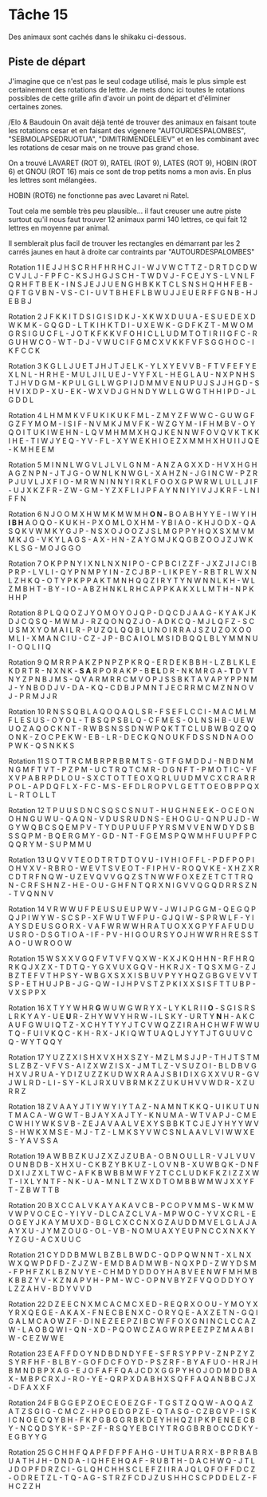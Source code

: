# Tâche 15
Des animaux sont cachés dans le shikaku ci-dessous.

## Piste de départ

J'imagine que ce n'est pas le seul codage utilisé, mais le plus simple est certainement des rotations de lettre. Je mets donc ici toutes le rotations possibles de cette grille afin d'avoir un point de départ et d'éliminer certaines zones.

/Elo & Baudouin
On avait déjà tenté de trouver des animaux en faisant toute les rotations cesar et en faisant des vigenere "AUTOURDESPALOMBES", "SEBMOLAPSEDRUOTUA", "DIMITRIMENDELEIEV" et en les combinant avec les rotations de cesar mais on ne trouve pas grand chose.

On a trouvé LAVARET (ROT 9), RATEL (ROT 9), LATES (ROT 9), HOBIN (ROT 6) et GNOU (ROT 16) mais ce sont de trop petits noms a mon avis. En plus les lettres sont mélangées.

HOBIN (ROT6) ne fonctionne pas avec Lavaret ni Ratel.

Tout cela me semble très peu plausible... il faut creuser une autre piste surtout qu'il nous faut trouver 12 animaux parmi 140 lettres, ce qui fait 12 lettres en moyenne par animal.

Il semblerait plus facil de trouver les rectangles en démarrant par les 2 carrés jaunes en haut à droite car contraints par "AUTOURDESPALOMBES"

Rotation 1
I E J J H S C R H F H R H C J I -
W J V W C T T Z - D R T D C D W C
V J L J - F P F C       -     K S
J H G J S C H - T             W D
V J - F C E J Y S             - L
V N L F Q R H F T B E K - I N S J
E J J U E N G H B K K T C L S N S
H Q H H F E B - Q F T G V B N - V
S - C I - U V T B H E F L B W U J
J E U E R F F G N B - H J E B B J

Rotation 2
J F K K I T D S I G I S I D K J -
X K W X D U U A - E S U E D E X D
W K M K - G Q G D       -     L T
K I H K T D I - U             X E
W K - G D F K Z T             - M
W O M G R S I G U C F L - J O T K
F K K V F O H I C L L U D M T O T
I R I I G F C - R G U H W C O - W
T - D J - V W U C I F G M C X V K
K F V F S G G H O C - I K F C C K

Rotation 3
K G L L J U E T J H J T J E L K -
Y L X Y E V V B - F T V F E F Y E
X L N L - H R H E       -     M U
L J I L U E J - V             Y F
X L - H E G L A U             - N
X P N H S T J H V D G M - K P U L
G L L W G P I J D M M V E N U P U
J S J J H G D - S H V I X D P - X
U - E K - W X V D J G H N D Y W L
L G W G T H H I P D - J L G D D L

Rotation 4
L H M M K V F U K I K U K F M L -
Z M Y Z F W W C - G U W G F G Z F
Y M O M - I S I F       -     N V
M K J M V F K - W             Z G
Y M - I F H M B V             - O
Y Q O I T U K I W E H N - L Q V M
H M M X H Q J K E N N W F O V Q V
K T K K I H E - T I W J Y E Q - Y
V - F L - X Y W E K H I O E Z X M
M H X H U I I J Q E - K M H E E M

Rotation 5
M I N N L W G V L J L V L G N M -
A N Z A G X X D - H V X H G H A G
Z N P N - J T J G       -     O W
N L K N W G L - X             A H
Z N - J G I N C W             - P
Z R P J U V L J X F I O - M R W N
I N N Y I R K L F O O X G P W R W
L U L L J I F - U J X K Z F R - Z
W - G M - Y Z X F L I J P F A Y N
N I Y I V J J K R F - L N I F F N

Rotation 6
N J O O M X H W M K M W M H **O N -**
B O A B H Y Y E - I W Y I H **I B H**
A O Q O - K U K H       -     P X
O M L O X H M - Y             B I
A O - K H J O D X             - Q
A S Q K V W M K Y G J P - N S X O
J O O Z J S L M G P P Y H Q X S X
M V M M K J G - V K Y L A G S - A
X - H N - Z A Y G M J K Q G B Z O
O J Z J W K K L S G - M O J G G O

Rotation 7
O K P P N Y I X N L N X N I P O -
C P B C I Z Z F - J X Z J I J C I
B P R P - L V L I       -     Q Y
P N M P Y I N - Z             C J
B P - L I K P E Y             - R
B T R L W X N L Z H K Q - O T Y P
K P P A K T M N H Q Q Z I R Y T Y
N W N N L K H - W L Z M B H T - B
Y - I O - A B Z H N K L R H C A P
P K A K X L L M T H - N P K H H P

Rotation 8
P L Q Q O Z J Y O M O Y O J Q P -
D Q C D J A A G - K Y A K J K D J
C Q S Q - M W M J       -     R Z
Q O N Q Z J O - A             D K
C Q - M J L Q F Z             - S
C U S M X Y O M A I L R - P U Z Q
L Q Q B L U N O I R R A J S Z U Z
O X O O M L I - X M A N C I U - C
Z - J P - B C A I O L M S I D B Q
Q L B L Y M M N U I - O Q L I I Q

Rotation 9
Q M R R P A K Z P N P Z P K R Q -
E R D E K B B H - L Z B L K L E K
D R T R - N X N K       -     **S A**
R P O R A K P - B             **E L**
D R - N K M R G A             - **T**
D V T N Y Z P N B J M S - Q V A R
M R R C M V O P J S S B K T A V A
P Y P P N M J - Y N B O D J V - D
A - K Q - C D B J P M N T J E C R
R M C M Z N N O V J - P R M J J R

Rotation 10
R N S S Q B L A Q O Q A Q L S R -
F S E F L C C I - M A C M L M F L
E S U S - O Y O L       -     T B
S Q P S B L Q - C             F M
E S - O L N S H B             - U
E W U O Z A Q O C K N T - R W B S
N S S D N W P Q K T T C L U B W B
Q Z Q Q O N K - Z O C P E K W - E
B - L R - D E C K Q N O U K F D S
S N D N A O O P W K - Q S N K K S

Rotation 11
S O T T R C M B R P R B R M T S -
G T F G M D D J - N B D N M N G M
F T V T - P Z P M       -     U C
T R Q T C M R - D             G N
F T - P M O T I C             - V
F X V P A B R P D L O U - S X C T
O T T E O X Q R L U U D M V C X C
R A R R P O L - A P D Q F L X - F
C - M S - E F D L R O P V L G E T
T O E O B P P Q X L - R T O L L T

Rotation 12
T P U U S D N C S Q S C S N U T -
H U G H N E E K - O C E O N O H N
G U W U - Q A Q N       -     V D
U S R U D N S - E             H O
G U - Q N P U J D             - W
G Y W Q B C S Q E M P V - T Y D U
P U U F P Y R S M V V E N W D Y D
S B S S Q P M - B Q E R G M Y - G
D - N T - F G E M S P Q W M H F U
U P F P C Q Q R Y M - S U P M M U

Rotation 13
U Q V V T E O D T R T D T O V U -
I V H I O F F L - P D F P O P I O
H V X V - R B R O       -     W E
V T S V E O T - F             I P
H V - R O Q V K E             - X
H Z X R C D T R F N Q W - U Z E V
Q V V G Q Z S T N W W F O X E Z E
T C T T R Q N - C R F S H N Z - H
E - O U - G H F N T Q R X N I G V
V Q G Q D R R S Z N - T V Q N N V

Rotation 14
V R W W U F P E U S U E U P W V -
J W I J P G G M - Q E G Q P Q J P
I W Y W - S C S P       -     X F
W U T W F P U - G             J Q
I W - S P R W L F             - Y
I A Y S D E U S G O R X - V A F W
R W W H R A T U O X X G P Y F A F
U D U U S R O - D S G T I O A - I
F - P V - H I G O U R S Y O J H W
W R H R E S S T A O - U W R O O W

Rotation 15
W S X X V G Q F V T V F V Q X W -
K X J K Q H H N - R F H R Q R K Q
J X Z X - T D T Q       -     Y G
X V U X G Q V - H             K R
J X - T Q S X M G             - Z
J B Z T E F V T H P S Y - W B G X
S X X I S B U V P Y Y H Q Z G B G
V E V V T S P - E T H U J P B - J
G - Q W - I J H P V S T Z P K I X
X S I S F T T U B P - V X S P P X

Rotation 16
X T Y Y W H R **G** W U W G W R Y X -
L Y K L R I I **O** - S G I S R S L R
K Y A Y - U E **U** R       -     Z H
Y W V Y H R W **-** I             L S
K Y - U R T Y **N** H             - A
K C A U F G W U I Q T Z - X C H Y
T Y Y J T C V W Q Z Z I R A H C H
W F W W U T Q - F U I V K Q C - K
H - R X - J K I Q W T U A Q L J Y
Y T J T G U U V C Q - W Y T Q Q Y

Rotation 17
Y U Z Z X I S H X V X H X S Z Y -
M Z L M S J J P - T H J T S T M S
L Z B Z - V F V S       -     A I
Z X W Z I S X - J             M T
L Z - V S U Z O I             - B
L D B V G H X V J R U A - Y D I Z
U Z Z K U D W X R A A J S B I D I
X G X X V U R - G V J W L R D - L
I - S Y - K L J R X U V B R M K Z
Z U K U H V V W D R - X Z U R R Z

Rotation 18
Z V A A Y J T I Y W Y I Y T A Z -
N A M N T K K Q - U I K U T U N T
M A C A - W G W T       -     B J
A Y X A J T Y - K             N U
M A - W T V A P J             - C
M E C W H I Y W K S V B - Z E J A
V A A L V E X Y S B B K T C J E J
Y H Y Y W V S - H W K X M S E - M
J - T Z - L M K S Y V W C S N L A
A V L V I W W X E S - Y A V S S A

Rotation 19
A W B B Z K U J Z X Z J Z U B A -
O B N O U L L R - V J L V U V O U
N B D B - X H X U       -     C K
B Z Y B K U Z - L             O V
N B - X U W B Q K             - D
N F D X I J Z X L T W C - A F K B
W B B M W F Y Z T C C L U D K F K
Z I Z Z X W T - I X L Y N T F - N
K - U A - M N L T Z W X D T O M B
B W M W J X X Y F T - Z B W T T B

Rotation 20
B X C C A L V K A Y A K A V C B -
P C O P V M M S - W K M W V W P V
O C E C - Y I Y V       -     D L
C A Z C L V A - M             P W
O C - Y V X C R L             - E
O G E Y J K A Y M U X D - B G L C
X C C N X G Z A U D D M V E L G L
A J A A Y X U - J Y M Z O U G - O
L - V B - N O M U A X Y E U P N C
C X N X K Y Y Z G U - A C X U U C

Rotation 21
C Y D D B M W L B Z B L B W D C -
Q D P Q W N N T - X L N X W X Q W
P D F D - Z J Z W       -     E M
D B A D M W B - N             Q X
P D - Z W Y D S M             - F
P H F Z K L B Z N V Y E - C H M D
Y D D O Y H A B V E E N W F M H M
B K B B Z Y V - K Z N A P V H - P
M - W C - O P N V B Y Z F V Q O D
D Y O Y L Z Z A H V - B D Y V V D

Rotation 22
D Z E E C N X M C A C M C X E D -
R E Q R X O O U - Y M O Y X Y R X
Q E G E - A K A X       -     F N
E C B E N X C - O             R Y
Q E - A X Z E T N             - G
Q I G A L M C A O W Z F - D I N E
Z E E P Z I B C W F F O X G N I N
C L C C A Z W - L A O B Q W I - Q
N - X D - P Q O W C Z A G W R P E
E Z P Z M A A B I W - C E Z W W E

Rotation 23
E A F F D O Y N D B D N D Y F E -
S F R S Y P P V - Z N P Z Y Z S Y
R F H F - B L B Y       -     G O
F D C F O Y D - P             S Z
R F - B Y A F U O             - H
R J H B M N D B P X A G - E J O F
A F F Q A J C D X G G P Y H O J O
D M D D B A X - M B P C R X J - R
O - Y E - Q R P X D A B H X S Q F
F A Q A N B B C J X - D F A X X F

Rotation 24
F B G G E P Z O E C E O E Z G F -
T G S T Z Q Q W - A O Q A Z A T Z
S G I G - C M C Z       -     H P
G E D G P Z E - Q             T A
S G - C Z B G V P             - I
S K I C N O E C Q Y B H - F K P G
B G G R B K D E Y H H Q Z I P K P
E N E E C B Y - N C Q D S Y K - S
P - Z F - R S Q Y E B C I Y T R G
G B R B O C C D K Y - E G B Y Y G

Rotation 25
G C H H F Q A P F D F P F A H G -
U H T U A R R X - B P R B A B U A
T H J H - D N D A       -     I Q
H F E H Q A F - R             U B
T H - D A C H W Q             - J
T L J D O P F D R Z C I - G L Q H
C H H S C L E F Z I I R A J Q L Q
F O F F D C Z - O D R E T Z L - T
Q - A G - S T R Z F C D J Z U S H
H C S C P D D E L Z - F H C Z Z H
```
